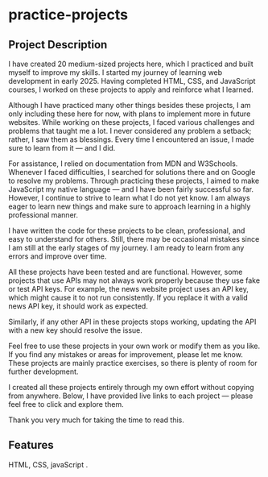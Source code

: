 # practice-projects  

##  Project Description  

I have created 20 medium-sized projects here, which I practiced and built myself to improve my skills. I started my journey of learning web development in early 2025. Having completed HTML, CSS, and JavaScript courses, I worked on these projects to apply and reinforce what I learned.

Although I have practiced many other things besides these projects, I am only including these here for now, with plans to implement more in future websites. While working on these projects, I faced various challenges and problems that taught me a lot. I never considered any problem a setback; rather, I saw them as blessings. Every time I encountered an issue, I made sure to learn from it — and I did.

For assistance, I relied on documentation from MDN and W3Schools. Whenever I faced difficulties, I searched for solutions there and on Google to resolve my problems. Through practicing these projects, I aimed to make JavaScript my native language — and I have been fairly successful so far. However, I continue to strive to learn what I do not yet know. I am always eager to learn new things and make sure to approach learning in a highly professional manner.

I have written the code for these projects to be clean, professional, and easy to understand for others. Still, there may be occasional mistakes since I am still at the early stages of my journey. I am ready to learn from any errors and improve over time.

All these projects have been tested and are functional. However, some projects that use APIs may not always work properly because they use fake or test API keys. For example, the news website project uses an API key, which might cause it to not run consistently. If you replace it with a valid news API key, it should work as expected.

Similarly, if any other API in these projects stops working, updating the API with a new key should resolve the issue.

Feel free to use these projects in your own work or modify them as you like. If you find any mistakes or areas for improvement, please let me know. These projects are mainly practice exercises, so there is plenty of room for further development.

I created all these projects entirely through my own effort without copying from anywhere. Below, I have provided live links to each project — please feel free to click and explore them.

Thank you very much for taking the time to read this.

##  Features  

HTML, CSS, javaScript .
